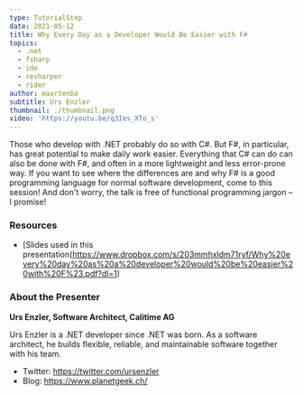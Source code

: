 ```yaml
---
type: TutorialStep
date: 2021-05-12
title: Why Every Day as a Developer Would Be Easier with F#
topics:
  - .net
  - fsharp
  - ide
  - resharper
  - rider
author: maartenba
subtitle: Urs Enzler
thumbnail: ./thumbnail.png
video: 'https://youtu.be/q3Ies_XTo_s'
---
```


Those who develop with .NET probably do so with C#. But F#, in particular, has great potential to make daily work easier. Everything that C# can do can also be done with F#, and often in a more lightweight and less error-prone way. If you want to see where the differences are and why F# is a good programming language for normal software development, come to this session! And don't worry, the talk is free of functional programming jargon – I promise!

### Resources

* [Slides used in this presentation(https://www.dropbox.com/s/203mmhxldm71ryf/Why%20every%20day%20as%20a%20developer%20would%20be%20easier%20with%20F%23.pdf?dl=1)

### About the Presenter

**Urs Enzler, Software Architect, Calitime AG**

Urs Enzler is a .NET developer since .NET was born. As a software architect, he builds flexible, reliable, and maintainable software together with his team.

* Twitter: https://twitter.com/ursenzler
* Blog: https://www.planetgeek.ch/

